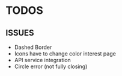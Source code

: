 # TODOS

## ISSUES

* Dashed Border
* Icons have to change color interest page
* API service integration
* Circle error (not fully closing)